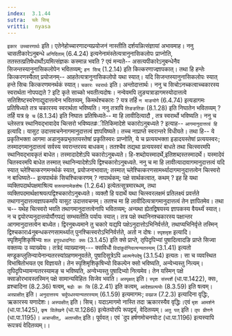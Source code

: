 ```yaml
---
index:  3.1.44
sutra:  च्लेः सिच्
vritti:  nyasa
---
```


`इकार उच्चारणार्थः` इति। एतेनेहोच्चारणादन्यप्रयोजनं नास्तीति दर्शयन्नित्संज्ञायां अभावमाह। ननु चासतीकारेऽनुबन्धे `अनिदिताम्` (6.4.24) इत्यनेनामंस्तेत्यत्रानुनासिकलोपः प्राप्नोति, ततस्तत्प्रतिषेधार्थोऽयमित्संज्ञकः कस्मान्न भवति ? एवं मन्यते-- असत्यपीकारेऽनुबन्धेनैव सिजन्तस्यानुनासिकलोपेन भवितव्यम्; `हन सिच्` (1.2.14) इति कित्करणाज्ज्ञापकात्। तथा हि हन्तेः कित्करणस्यैतत् प्रयोजनम्-- आहतेत्यत्रानुनासिकलोपो यथा स्यात्। यदि सिजन्तस्यानुनासिकलोपः स्यात् हन्ते सिचः कित्करणमनर्थकं स्यात्। `चकारः स्वरार्थः` इति। अन्तोदात्तार्थः। ननु च सिचोऽनच्कत्वाच्चकारस्य स्वरार्थता नोपपद्यते ? इटि कृते साच्को भवतीत्यदोषः। नन्वेवमपि लुङ्यत्राडागमस्योदात्तत्वे सतिशिष्टस्वरेणाद्युदात्तत्वेन भवितव्यम्, किमर्थश्चकारः ? यत्र तर्हि `न माङयोगे` (6.4.74) इत्यडागमः प्रतिषिध्यते तत्र चकारस्य स्वरार्थता भविष्यति। ननु तत्रापि `तिङङतिङः` (8.1.28) इति निघातेन भवितव्यम् ? तर्हि यत्र `हि च` (8.1.34) इति निघातः प्रतिषिध्यते-- मा हि लावीदित्यादौ , तत्र स्वरार्थो भविष्यति। ननु च च्लेस्तत्र स्थानिवद्भावादेव चित्सरो भविष्यत#ीतिकिमादेशे चकारोऽनुबध्यते ? इत्याह-- `आगमानुदात्तत्वं हि` इत्यादि। यासुट उदात्तवचनेनागमानुदात्तत्वं ज्ञापयिष्यते। तच्च नाप्राप्ते स्वरान्तरे विधीयते। तथा हि-- ये प्रकृतिभक्ता आगमा अडानुकप्रभृततयस्तेषां प्रकृतिस्वरः प्राप्नोति, ये च प्रत्ययभक्ता इडादयस्तेषां प्रत्ययस्वरः; तस्मादगमानुदात्तत्वं सर्वस्य स्वरान्तरस्य बाधकम्। ततश्चैव तद्यथा प्रत्ययस्वरं बाधते तथा चित्स्वरमपि स्थानिवद्भावकृतं बाधेत। तस्मादादेशेऽपि चकारोऽनुबध्यते। हि-शब्दोयस्मादर्थे,इतिशब्दस्तस्मादर्थे। यस्मादेवं चितस्वरमपि बाधेत तस्मात् स्थानिन्यादेशेऽपि द्विश्चकारोऽनुबध्यते. ननु च मा हि लावीत्यादावागमानुदात्तत्वं यदि स्यात् च्लेश्चित्करणमनर्थकं स्यात्, प्रयोजनाभावात्; तस्मात् च्लेश्चित्करणसामर्थ्यादागमानुदात्तत्वेन चित्स्वरो न बाधिष्यते-- इत्यपार्थकं सिचश्चित्करणम् ? नापार्थकम्; पक्षे सार्थकत्वात्. कथम् ? इह हि यथा व्यक्तिपदार्थपक्षमाश्रित्य `सरूपाणामेकशेषः` (1.2.64) इत्येतत्सूत्रमारब्धम्, तथा व्यक्तिपदमार्थक्षाश्रयत्पद्विश्चकारोऽनुबध्यते। व्यक्तौ हि पदार्थे यथा चित्स्वरलक्षमं प्रतिलक्ष्यं प्रवर्त्तते तथागानुदात्तत्वज्ञापकमपि यासुट उदात्तवचनम्। ततश्च मा हि लावीदित्यत्रागमानुदात्तत्वं तेन ज्ञापितमेव। तथा च-- यथेह चित्स्वरो भवति तथागमानुदात्तत्वेनापि भवितव्यम्; अन्यथा ह्येतद्विषयस्य ज्ञापकस्य वैयर्थ्यं स्यात्। न च द्वयोरप्यनुदात्तयोर्यौगपद्यं सम्भवतीति पर्यायः स्यात्। तत्र पक्षे स्थानिनश्चकारस्य पक्षान्तर आगमानुदात्तत्वेन बाध्येत। द्विरनुबध्यमाने तु चकारे यद्यपि पक्षेऽनुदात्तोऽभिनिर्वर्त्तते, तथाप्यभिनिर्वृत्ते तस्मिन् द्विश्चकारा4नुबन्धकरणसामर्थ्यात् पुनश्चित्स्वरोऽभिनिर्वर्त्तते, अतो न दोषः।
`स्पृशमृश` इत्यादि। स्पृशिमृशिकृषिभ्यः `शल इगुपधादनिटः क्सः` (3.1.45) इति क्से प्राप्ते, तृपिदृपिभ्यां पुषादित्वादङि प्राप्ते सिज्वा वक्तव्यः उ व्याख्येयः। तत्रेदं व्याख्यानम्--- क्सविधौ `विदांकुर्वन्त्वित्यन्यतस्याम्` (3.1.41) इत्यतो मण्डूकप्लुतिन्यायेनान्यतरस्यांग्रहणमनुवर्तते, पुषादिसूत्रेऽपि `आत्मनेपदेषु` (3.1.54) इत्यतः। सा च व्यवस्थित विभाषितोभयत एव विज्ञायते। तेन स्पृशिमृशिकृषिभ्यो विकल्पेन क्सो भविष्यति, अन्येभ्यस्तु नित्यम्। तृपिदृपिभ्यामन्यतरस्यामङ् च भविष्यति, अन्येभ्यस्तु पुषादिभ्यो नित्यमेव। तेन यस्मिन् पक्षे क्साङोरभावस्तस्मिन् पक्षे सामान्यविहितः सिजेव भवति। `अस्पृक्षत्` इति। `स्पृश संस्पर्शे` (धा.पा.1422), क्सः, व्रश्चादिना (8.2.36) षत्वम्, `षढोः कः सि` (8.2.41) इति कत्वम्, `आदेशप्रत्ययोः` (8.3.59) इति षत्वम्। `अस्प्राक्षीत्` इति। `अनुदात्तस्य चर्दुपधस्यान्यतरस्याम्` (6.1.59) इत्यमागमः; `वदव्रज` (7.2.3) इत्यादिना वृद्धिः, ऋकारस्य यणादेशः। `अस्पाक्षीत्` इति। सिच्। यदाऽमागमो नास्ति तदा ऋकारस्यैव वृद्धिः।एवं `मृश आमर्शने` (धा.पा.1425), `कृष विलेखने` (धा.पा.1286) इत्येतयोरपि रूपद्वयं, वेदितव्यम्। `अतु पत्` इति। `तृप प्रीणने` (धा.पा.1195)। `अत्राप्सीत्, अताप्सीत्` इति। पूर्ववत्। एवं `दुप हर्षणमोचनयोःट (धा.पा.1196) इत्यस्यापि रूपत्रयं वेदितव्यम्।।

